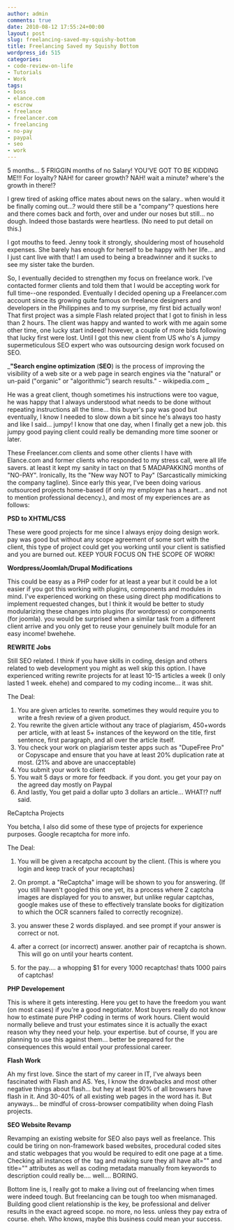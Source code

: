 ```yaml
---
author: admin
comments: true
date: 2010-08-12 17:55:24+00:00
layout: post
slug: freelancing-saved-my-squishy-bottom
title: Freelancing Saved my Squishy Bottom
wordpress_id: 515
categories:
- code-review-on-life
- Tutorials
- Work
tags:
- boss
- elance.com
- escrow
- freelance
- freelancer.com
- freelancing
- no-pay
- paypal
- seo
- work
---
```


5 months... 5 FRIGGIN months of no Salary! YOU'VE GOT TO BE KIDDING ME!!! For loyalty? NAH! for career growth? NAH! wait a minute? where's the growth in there!?

I grew tired of asking office mates about news on the salary.. when would it be finally coming out...? would there still be a "company"? questions here and there comes back and forth, over and under our noses but still... no dough. Indeed those bastards were heartless. (No need to put detail on this.)

I got mouths to feed. Jenny took it strongly, shouldering most of household expenses. She barely has enough for herself to be happy with her life... and I just cant live with that! I am used to being a breadwinner and it sucks to see my sister take the burden.

So, I eventually decided to strengthen my focus on freelance work. I've contacted former clients and told them that I would be accepting work for full time--one responded. Eventually I decided opening up a Freelancer.com account since its growing quite famous on freelance designers and developers in the Philippines and to my surprise, my first bid actually won! That first project was a simple Flash related project that I got to finish in less than 2 hours. The client was happy and wanted to work with me again some other time, one lucky start indeed! however, a couple of more bids following that lucky first were lost. Until I got this new client from US who's A jumpy supermeticulous SEO expert who was outsourcing design work focused on SEO.

_**"Search engine optimization** (**SEO**) is the process of improving the visibility of a web site or a web page in search engines via the "natural" or un-paid ("organic" or "algorithmic") search results." - wikipedia.com
_

He was a great client, though sometimes his instructions were too vague, he was happy that I always understood what needs to be done without repeating instructions all the time... this buyer's pay was good but eventually, I know I needed to slow down a bit since he's always too hasty and like I said... jumpy! I know that one day, when I finally get a new job. this jumpy good paying client could really be demanding more time sooner or later.

These Freelancer.com clients and some other clients I have with Elance.com and former clients who responded to my stress call, were all life savers. at least it kept my sanity in tact on that 5 MADAPAKKING months of "NO-PAY". Ironically, Its the "New way NOT to Pay" (Sarcastically mimicking the company tagline). Since early this year, I've been doing various outsourced projects home-based (if only my employer has a heart... and not to mention professional decency.), and most of my experiences are as follows:

**PSD to XHTML/CSS**

These were good projects for me since I always enjoy doing design work. pay was good but without any scope agreement of some sort with the client, this type of project could get you working until your client is satisfied and you are burned out. KEEP YOUR FOCUS ON THE SCOPE OF WORK!

**Wordpress/Joomlah/Drupal Modifications**

This could be easy as a PHP coder for at least a year but it could be a lot easier if you got this working with plugins, components and modules in mind. I've experienced working on these using direct php modifications to implement requested changes, but I think it would be better to study modularizing these changes into plugins (for wordpress) or components (for joomla). you would be surprised when a similar task from a different client arrive and you only get to reuse your genuinely built module for an easy income! bwehehe.

**REWRITE Jobs**

Still SEO related. I think if you have skills in coding, design and others related to web development you might as well skip this option. I have experienced writing rewrite projects for at least 10-15 articles a week (I only lasted 1 week. ehehe) and compared to my coding income... it was shit.

The Deal:

1. You are given articles to rewrite. sometimes they would require you to write a fresh review of a given product.
2. You rewrite the given article without any trace of plagiarism, 450+words per article, with at least 5+ instances of the keyword on the title, first sentence, first paragraph, and all over the article itself.
3. You check your work on plagiarism tester apps such as "DupeFree Pro" or Copyscape and ensure that you have at least 20% duplication rate at most. (21% and above are unacceptable)
4. You submit your work to client
5. You wait 5 days or more for feedback. if you dont. you get your pay on the agreed day mostly on Paypal
6. And lastly, You get paid a dollar upto 3 dollars an article... WHAT!? nuff said.





ReCaptcha Projects

You betcha, I also did some of these type of projects for experience purposes. Google recaptcha for more info.

The Deal:

1. You will be given a recatpcha account by the client. (This is where you login and keep track of your recaptchas)

2. On prompt. a "ReCaptcha" image will be shown to you for answering. (If you still haven't googled this one yet, its a process where 2 captcha images are displayed for you to answer, but unlike regular captchas, google makes use of these to effectively translate books for digitization to which the OCR scanners failed to correctly recognize).

3. you answer these 2 words displayed. and see prompt if your answer is correct or not.

4. after a correct (or incorrect) answer. another pair of recaptcha is shown. This will go on until your hearts content.
5. for the pay.... a whopping $1 for every 1000 recaptchas! thats 1000 pairs of captchas!

**PHP Developement**

This is where it gets interesting. Here you get to have the freedom you want (on most cases) if you're a good negotiator. Most buyers really do not know how to estimate pure PHP coding in terms of work hours. Client would normally believe and trust your estimates since it is actually the exact reason why they need your help. your expertise. but of course, If you are planning to use this against them... better be prepared for the consequences this would entail your professional career.

**Flash Work**

Ah my first love. Since the start of my career in IT, I've always been fascinated with Flash and AS. Yes, I know the drawbacks and most other negative things about flash... but hey at least 90% of all browsers have flash in it. And 30-40% of all existing web pages in the word has it. But anyways... be mindful of cross-browser compatibility when doing Flash projects.

**SEO Website Revamp**

Revamping an existing website for SEO also pays well as freelance. This could be tiring on non-framework based websites, procedural coded sites and static webpages that you would be required to edit one page at a time. Checking all instances of the <img> tag and making sure they all have alt="" and title="" attributes as well as coding metadata manually from keywords to description could really be.... well.... BORING.



Bottom line is, I really got to make a living out of freelancing when times were indeed tough. But freelancing can be tough too when mismanaged. Building good client relationship is the key, be professional and deliver results in the exact agreed scope. no more, no less. unless they pay extra of course. eheh. Who knows, maybe this business could mean your success.
